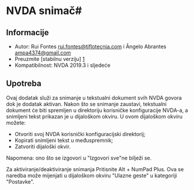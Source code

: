 # NVDA snimač#

## Informacije
* Autor: Rui Fontes <rui.fontes@tiflotecnia.com> i Ângelo Abrantes <ampa4374@gmail.com>
* Preuzmite [stabilnu verziju] [1]
* Kompatibilnost: NVDA 2019.3 i sljedeće

## Upotreba
Ovaj dodatak služi za snimanje u tekstualni dokument svih NVDA govora dok je dodatak aktivan.
Nakon što se snimanje zaustavi, tekstualni dokument će biti spremljen u direktoriju korisničke konfiguracije NVDA-a, a snimljeni tekst prikazan je u dijaloškom okviru.
U ovom dijaloškom okviru možete:
* Otvoriti svoj NVDA korisnički konfiguracijski direktorij;
* Kopirati snimljeni tekst u međuspremnik;
* Zatvoriti dijaloški okvir.

Napomena: ono što se izgovori u "Izgovori sve"ne bilježi se.

Za aktiviranje/deaktiviranje snimanja Pritisnite Alt + NumPad Plus.
Ova se naredba može mijenjati u dijaloškom okviru "Ulazne geste" u kategoriji "Postavke".


[1]: https://github.com/ruifontes/NVDARecorder/releases/download/2023.09.18/NVDARecorder-2023.09.18.nvda-addon
